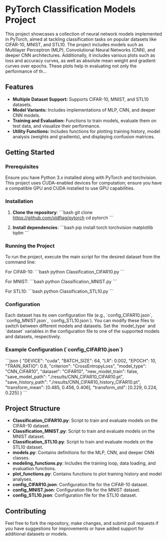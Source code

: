 # PyTorch Classification Models Project

This project showcases a collection of neural network models implemented in PyTorch, aimed at tackling classification tasks on popular datasets like CIFAR-10, MNIST, and STL10. The project includes models such as Multilayer Perceptron (MLP), Convolutional Neural Networks (CNN), and deeper CNN architectures. Additionally, it includes various plots such as loss and accuracy curves, as well as absolute mean weight and gradient curves over epochs. These plots help in evaluating not only the performance of th...

## Features

- **Multiple Dataset Support:** Supports CIFAR-10, MNIST, and STL10 datasets.
- **Model Variants:** Includes implementations of MLP, CNN, and deeper CNN models.
- **Training and Evaluation:** Functions to train models, evaluate them on test data, and visualize their performance.
- **Utility Functions:** Includes functions for plotting training history, model analysis (weights and gradients), and displaying confusion matrices.

## Getting Started

### Prerequisites

Ensure you have Python 3.x installed along with PyTorch and torchvision. This project uses CUDA-enabled devices for computation; ensure you have a compatible GPU and CUDA installed to use GPU capabilities.

### Installation

1. **Clone the repository**:
   \`\`\`bash
   git clone https://github.com/oldflag/pytorch
   cd pytorch
   \`\`\`

2. **Install dependencies**:
   \`\`\`bash
   pip install torch torchvision matplotlib tqdm
   \`\`\`

### Running the Project

To run the project, execute the main script for the desired dataset from the command line:

For CIFAR-10:
\`\`\`bash
python Classification_CIFAR10.py
\`\`\`

For MNIST:
\`\`\`bash
python Classification_MNIST.py
\`\`\`

For STL10:
\`\`\`bash
python Classification_STL10.py
\`\`\`

### Configuration

Each dataset has its own configuration file (e.g., \`config_CIFAR10.json\`, \`config_MNIST.json\`, \`config_STL10.json\`). You can modify these files to switch between different models and datasets. Set the \`model_type\` and \`dataset\` variables in the configuration file to one of the supported models and datasets, respectively.

### Example Configuration (\`config_CIFAR10.json\`)

\`\`\`json
{
  "DEVICE": "cuda",
  "BATCH_SIZE": 64,
  "LR": 0.002,
  "EPOCH": 10,
  "TRAIN_RATIO": 0.8,
  "criterion": "CrossEntropyLoss",
  "model_type": "CNN_CIFAR10",
  "dataset": "CIFAR10",
  "new_model_train": false,
  "save_model_path": "./results/CNN_CIFAR10_CIFAR10.pt",
  "save_history_path": "./results/CNN_CIFAR10_history_CIFAR10.pt",
  "transform_mean": [0.485, 0.456, 0.406],
  "transform_std": [0.229, 0.224, 0.225]
}
\`\`\`

## Project Structure

- **Classification_CIFAR10.py**: Script to train and evaluate models on the CIFAR-10 dataset.
- **Classification_MNIST.py**: Script to train and evaluate models on the MNIST dataset.
- **Classification_STL10.py**: Script to train and evaluate models on the STL10 dataset.
- **models.py**: Contains definitions for the MLP, CNN, and deeper CNN classes.
- **modeling_functions.py**: Includes the training loop, data loading, and evaluation functions.
- **plot_functions.py**: Contains functions to plot training history and model analyses.
- **config_CIFAR10.json**: Configuration file for the CIFAR-10 dataset.
- **config_MNIST.json**: Configuration file for the MNIST dataset.
- **config_STL10.json**: Configuration file for the STL10 dataset.

## Contributing

Feel free to fork the repository, make changes, and submit pull requests if you have suggestions for improvements or have added support for additional datasets or models.
